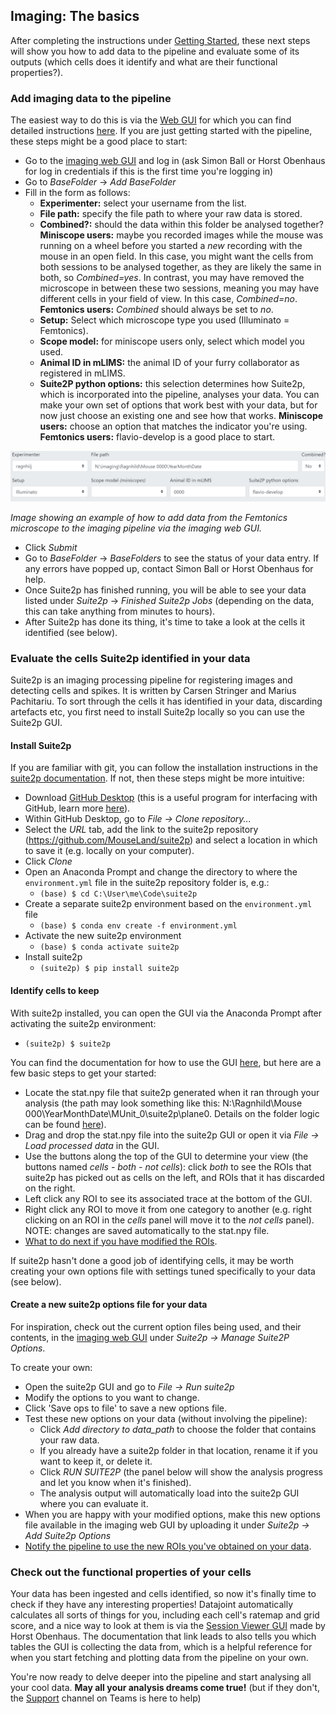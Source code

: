 ## Imaging: The basics

After completing the instructions under [Getting Started](https://moser-pipelines.readthedocs.io/en/latest/common/getting_started/index.html), these next steps will show you how to add data to the pipeline and evaluate some of its outputs (which cells does it identify and what are their functional properties?).


### Add imaging data to the pipeline
The easiest way to do this is via the [Web GUI](http://2p.neuroballs.net:5000/) for which you can find detailed instructions [here](https://moser-pipelines.readthedocs.io/en/latest/imaging/How-to-add-sessions.html).
If you are just getting started with the pipeline, these steps might be a good place to start:
* Go to the [imaging web GUI](http://2p.neuroballs.net:5000/) and log in (ask Simon Ball or Horst Obenhaus for log in credentials if this is the first time you're logging in)
* Go to _BaseFolder_ -> _Add BaseFolder_
* Fill in the form as follows:
    * **Experimenter:** select your username from the list.
    * **File path:** specify the file path to where your raw data is stored.
    * **Combined?:** should the data within this folder be analysed together? **Miniscope users:** maybe you recorded images while the mouse was running on a wheel before you started a *new* recording with the mouse in an open field. In this case, you might want the cells from both sessions to be analysed together, as they are likely the same in both, so *Combined=yes*. In contrast, you may have removed the microscope in between these two sessions, meaning you may have different cells in your field of view. In this case, *Combined=no*. **Femtonics users:** *Combined* should always be set to *no*.
    * **Setup:** Select which microscope type you used (Illuminato = Femtonics).
    * **Scope model:** for miniscope users only, select which model you used.
    * **Animal ID in mLIMS:** the animal ID of your furry collaborator as registered in mLIMS. 
    * **Suite2P python options:** this selection determines how Suite2p, which is incorporated into the pipeline, analyses your data. You can make your own set of options that work best with your data, but for now just choose an existing one and see how that works. **Miniscope users:** choose an option that matches the indicator you're using. **Femtonics users:** flavio-develop is a good place to start. 

![](../_static/imaging/gui_basefolder_example.png)

*Image showing an example of how to add data from the Femtonics microscope to the imaging pipeline via the imaging web GUI.*

* Click *Submit*
* Go to *BaseFolder* -> *BaseFolders* to see the status of your data entry. If any errors have popped up, contact Simon Ball or Horst Obenhaus for help.
* Once Suite2p has finished running, you will be able to see your data listed under *Suite2p* -> *Finished Suite2p Jobs* (depending on the data, this can take anything from minutes to hours).
* After Suite2p has done its thing, it's time to take a look at the cells it identified (see below).


### Evaluate the cells Suite2p identified in your data
Suite2p is an imaging processing pipeline for registering images and detecting cells and spikes. It is written by Carsen Stringer and Marius Pachitariu. To sort through the cells it has identified in your data, discarding artefacts etc, you first need to install Suite2p locally so you can use the Suite2p GUI.

#### Install Suite2p
If you are familiar with git, you can follow the installation instructions in the [suite2p documentation](https://suite2p.readthedocs.io/en/latest/installation.html). If not, then these steps might be more intuitive:
* Download [GitHub Desktop](https://desktop.github.com/) (this is a useful program for interfacing with GitHub, learn more [here](https://docs.github.com/en/desktop/installing-and-configuring-github-desktop/getting-started-with-github-desktop)).
* Within GitHub Desktop, go to *File -> Clone repository...*
* Select the *URL* tab, add the link to the suite2p repository (https://github.com/MouseLand/suite2p) and select a location in which to save it (e.g. locally on your computer).
* Click *Clone*
* Open an Anaconda Prompt and change the directory to where the `environment.yml` file in the suite2p repository folder is, e.g.:
    * `(base) $ cd C:\User\me\Code\suite2p`
* Create a separate suite2p environment based on the `environment.yml` file
    * `(base) $ conda env create -f environment.yml`
* Activate the new suite2p environment 
    * `(base) $ conda activate suite2p`
* Install suite2p
    * `(suite2p) $ pip install suite2p`


#### Identify cells to keep
With suite2p installed, you can open the GUI via the Anaconda Prompt after activating the suite2p environment:
* `(suite2p) $ suite2p`

You can find the documentation for how to use the GUI [here](https://suite2p.readthedocs.io/en/latest/gui.html), but here are a few basic steps to get your started:
* Locate the stat.npy file that suite2p generated when it ran through your analysis (the path may look something like this: N:\Ragnhild\Mouse 000\YearMonthDate\MUnit_0\suite2p\plane0. Details on the folder logic can be found [here](https://moser-pipelines.readthedocs.io/en/latest/imaging/Folder-logic.html#suite2p)).
* Drag and drop the stat.npy file into the suite2p GUI or open it via *File -> Load processed data* in the GUI.
* Use the buttons along the top of the GUI to determine your view (the buttons named *cells - both - not cells*): click *both* to see the ROIs that suite2p has picked out as cells on the left, and ROIs that it has discarded on the right.
* Left click any ROI to see its associated trace at the bottom of the GUI.
* Right click any ROI to move it from one category to another (e.g. right clicking on an ROI in the *cells* panel will move it to the *not cells* panel). NOTE: changes are saved automatically to the stat.npy file.
* [What to do next if you have modified the ROIs](https://moser-pipelines.readthedocs.io/en/latest/imaging/How-to-add-sessions.html#what-happens-if-i-don-t-like-this-or-that-cell-from-the-suite2p-output).

If suite2p hasn't done a good job of identifying cells, it may be worth creating your own options file with settings tuned specifically to your data (see below).


#### Create a new suite2p options file for your data
For inspiration, check out the current option files being used, and their contents, in the [imaging web GUI](http://2p.neuroballs.net:5000/) under *Suite2p -> Manage Suite2P Options*. 

To create your own:
* Open the suite2p GUI and go to *File -> Run suite2p*
* Modify the options to you want to change.
* Click 'Save ops to file' to save a new options file.
* Test these new options on your data (without involving the pipeline):
    * Click *Add directory to data_path* to choose the folder that contains your raw data.
    * If you already have a suite2p folder in that location, rename it if you want to keep it, or delete it.
    * Click *RUN SUITE2P* (the panel below will show the analysis progress and let you know when it's finished).
    * The analysis output will automatically load into the suite2p GUI where you can evaluate it.
* When you are happy with your modified options, make this new options file available in the imaging web GUI by uploading it under *Suite2p -> Add Suite2p Options*
* [Notify the pipeline to use the new ROIs you've obtained on your data](https://moser-pipelines.readthedocs.io/en/latest/imaging/How-to-add-sessions.html#what-happens-if-i-don-t-like-this-or-that-cell-from-the-suite2p-output).


### Check out the functional properties of your cells
Your data has been ingested and cells identified, so now it's finally time to check if they have any interesting properties! Datajoint automatically calculates all sorts of things for you, including each cell's ratemap and grid score, and a nice way to look at them is via the [Session Viewer GUI](https://moser-pipelines.readthedocs.io/en/latest/imaging/Session-viewer-GUI.html) made by Horst Obenhaus. The documentation that link leads to also tells you which tables the GUI is collecting the data from, which is a helpful reference for when you start fetching and plotting data from the pipeline on your own. 

You're now ready to delve deeper into the pipeline and start analysing all your cool data. **May all your analysis dreams come true!** (but if they don't, the [Support](https://teams.microsoft.com/l/channel/19%3a6978d4ea8cf64eeabe3b91dd8d13c91d%40thread.skype/Support?groupId=f0c36029-e927-4135-aa7c-c303f33244cf&tenantId=09a10672-822f-4467-a5ba-5bb375967c05) channel on Teams is here to help)